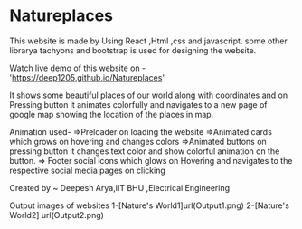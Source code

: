 # Natureplaces

This website is made by Using React ,Html ,css and javascript.
some other librarya tachyons and bootstrap is used for designing the website.

Watch live demo of this website on -'https://deep1205.github.io/Natureplaces' 

It shows some beautiful places of our world along with coordinates and on Pressing button it animates colorfully and navigates to a new page of google map showing the location of 
the places in map.


Animation used-
=>Preloader on loading the website
=>Animated cards which grows on hovering and changes colors
=>Animated buttons on pressing button it changes text color and show colorful animation on the  button.
=> Footer social icons which glows on Hovering and navigates to the respective social media pages on clicking


Created by ~ Deepesh Arya,IIT BHU ,Electrical Engineering

Output images of websites 
1-[Nature's World1]url(Output1.png)
2-[Nature's World2] url(Output2.png)

